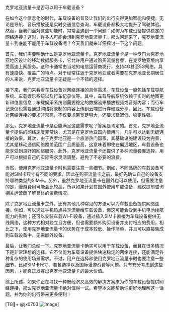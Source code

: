 克罗地亚流量卡是否可以用于车载设备？

在如今这个信息化的时代，车载设备的普及让我们的出行变得更加智能和便捷。无论是导航、音乐播放还是实时交通信息查询，车载设备都极大地提升了驾驶体验。然而，当我们面对这些功能时，常常会遇到一个问题：如何为车载设备提供稳定的网络连接？这时，许多人可能会想到克罗地亚流量卡。那么问题来了，克罗地亚流量卡到底能不能用于车载设备呢？今天我们就来详细探讨一下这个问题。

首先，我们需要明确什么是克罗地亚流量卡。克罗地亚流量卡是一种专门为克罗地亚地区设计的移动数据服务卡，它允许用户通过购买流量套餐，在克罗地亚境内享受高速上网服务。这种卡通常由当地的电信运营商发行，支持4G甚至5G网络，具有速度快、覆盖广的特点。对于经常往返于克罗地亚或者需要在克罗地亚长期居住的人来说，克罗地亚流量卡无疑是一个不错的选择。

接下来，我们来看看车载设备对网络连接的具体需求。车载设备一般包括车载导航系统、车载娱乐系统以及行车记录仪等。其中，车载导航系统依赖于实时的地图更新和位置信息；车载娱乐系统则需要稳定的数据流来播放视频或音频内容；而行车记录仪也需要通过网络将录制的内容上传到云端进行存储或分享。因此，车载设备对网络连接的要求非常高，不仅要求带宽足够大，还要求延迟低、稳定性强。

那么，克罗地亚流量卡是否能满足这些需求呢？答案是肯定的。首先，克罗地亚流量卡提供的网络速度非常快，尤其是在克罗地亚国内使用时，几乎可以达到无缝连接的效果。其次，由于克罗地亚是一个旅游热门国家，其基础设施建设较为完善，尤其是移动通信网络覆盖范围广且质量高，这意味着即使在偏远地区，车载设备也能享受到良好的网络服务。此外，克罗地亚流量卡还提供了多种流量套餐选择，用户可以根据自己的实际需求灵活调整，避免了不必要的浪费。

当然，使用克罗地亚流量卡时也需要注意一些细节。例如，不同品牌的车载设备可能对SIM卡尺寸有不同的要求，因此在购买流量卡之前，最好先确认自己的设备支持哪种类型的SIM卡。另外，虽然克罗地亚流量卡在国外也可以使用，但需要注意的是，漫游费用可能会比较高，所以如果计划在国外使用车载设备，建议提前咨询相关运营商了解具体的资费情况。

除了克罗地亚流量卡之外，还有其他几种常见的方法可以为车载设备提供网络连接。例如，可以通过手机热点共享流量给车载设备，但这可能会受到手机电池续航能力的影响；还可以安装车载Wi-Fi设备，通过插入SIM卡直接为车载设备提供无线网络，这种方式相对独立且方便，但也需要额外购买设备并支付相应的费用。相比之下，使用克罗地亚流量卡的优势在于成本较低、操作简单，并且可以直接集成到车载设备中，无需额外设备。

最后，让我们总结一下。克罗地亚流量卡确实可以用于车载设备，而且在很多情况下是非常理想的选择。它不仅能为车载设备提供快速稳定的网络连接，还能满足各种复杂的使用场景需求。不过，用户在选择和使用克罗地亚流量卡时也要注意一些细节，比如SIM卡尺寸、套餐选择以及国际漫游资费等问题。只有充分考虑到这些因素，才能真正发挥出克罗地亚流量卡的最大价值。

综上所述，如果你正在寻找一种既经济又高效的解决方案来为你的车载设备提供网络连接，那么克罗地亚流量卡绝对值得一试。希望本文能帮助你更好地理解这一话题，并为你的出行带来更多便利！

[TG💪+ @jx0703 ![Image](https://github.com/user-attachments/assets/dbca1d08-cadb-493c-b0ec-ad6f7a83f270)]